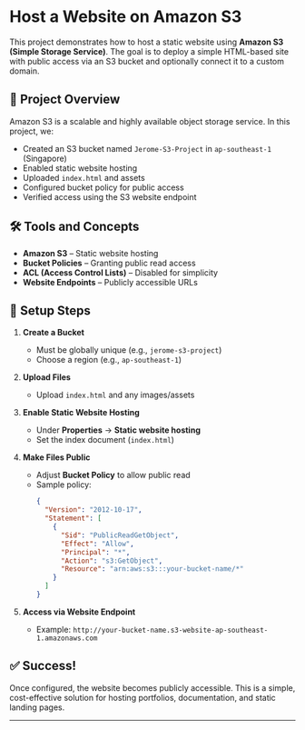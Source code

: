 # Host a Website on Amazon S3

This project demonstrates how to host a static website using **Amazon S3 (Simple Storage Service)**. The goal is to deploy a simple HTML-based site with public access via an S3 bucket and optionally connect it to a custom domain.

## 🚀 Project Overview

Amazon S3 is a scalable and highly available object storage service. In this project, we:
- Created an S3 bucket named `Jerome-S3-Project` in `ap-southeast-1` (Singapore)
- Enabled static website hosting
- Uploaded `index.html` and assets
- Configured bucket policy for public access
- Verified access using the S3 website endpoint

## 🛠️ Tools and Concepts
- **Amazon S3** – Static website hosting
- **Bucket Policies** – Granting public read access
- **ACL (Access Control Lists)** – Disabled for simplicity
- **Website Endpoints** – Publicly accessible URLs

## 📝 Setup Steps

1. **Create a Bucket**
   - Must be globally unique (e.g., `jerome-s3-project`)
   - Choose a region (e.g., `ap-southeast-1`)

2. **Upload Files**
   - Upload `index.html` and any images/assets

3. **Enable Static Website Hosting**
   - Under **Properties** → **Static website hosting**
   - Set the index document (`index.html`)

4. **Make Files Public**
   - Adjust **Bucket Policy** to allow public read
   - Sample policy:
     ```json
     {
       "Version": "2012-10-17",
       "Statement": [
         {
           "Sid": "PublicReadGetObject",
           "Effect": "Allow",
           "Principal": "*",
           "Action": "s3:GetObject",
           "Resource": "arn:aws:s3:::your-bucket-name/*"
         }
       ]
     }
     ```

5. **Access via Website Endpoint**
   - Example: `http://your-bucket-name.s3-website-ap-southeast-1.amazonaws.com`

## ✅ Success!
Once configured, the website becomes publicly accessible. This is a simple, cost-effective solution for hosting portfolios, documentation, and static landing pages.

---

